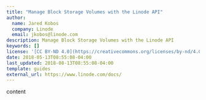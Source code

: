 ```yaml
---
title: "Manage Block Storage Volumes with the Linode API"
author:
  name: Jared Kobos
  company: Linode
  email: jkobos@linode.com
description: Manage Block Storage Volumes with the Linode API
keywords: []
license: '[CC BY-ND 4.0](https://creativecommons.org/licenses/by-nd/4.0)'
date: 2018-05-13T08:55:08-04:00
last_updated: 2018-08-13T08:55:08-04:00
template: guides
external_url: https://www.linode.com/docs/
---
```

content
